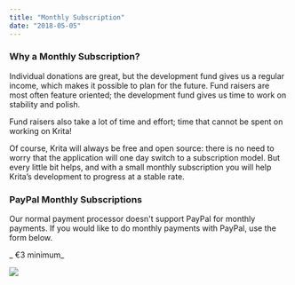 ```yaml
---
title: "Monthly Subscription"
date: "2018-05-05"
---
```


### Why a Monthly Subscription?

Individual donations are great, but the development fund gives us a regular income, which makes it possible to plan for the future. Fund raisers are most often feature oriented; the development fund gives us time to work on stability and polish.

Fund raisers also take a lot of time and effort; time that cannot be spent on working on Krita!

Of course, Krita will always be free and open source: there is no need to worry that the application will one day switch to a subscription model. But every little bit helps, and with a small monthly subscription you will help Krita’s development to progress at a stable rate.

### PayPal Monthly Subscriptions

Our normal payment processor doesn't support PayPal for monthly payments. If you would like to do monthly payments with PayPal, use the form below.

 _ €3 minimum_

 ![](/images/pages/pixel.gif)

